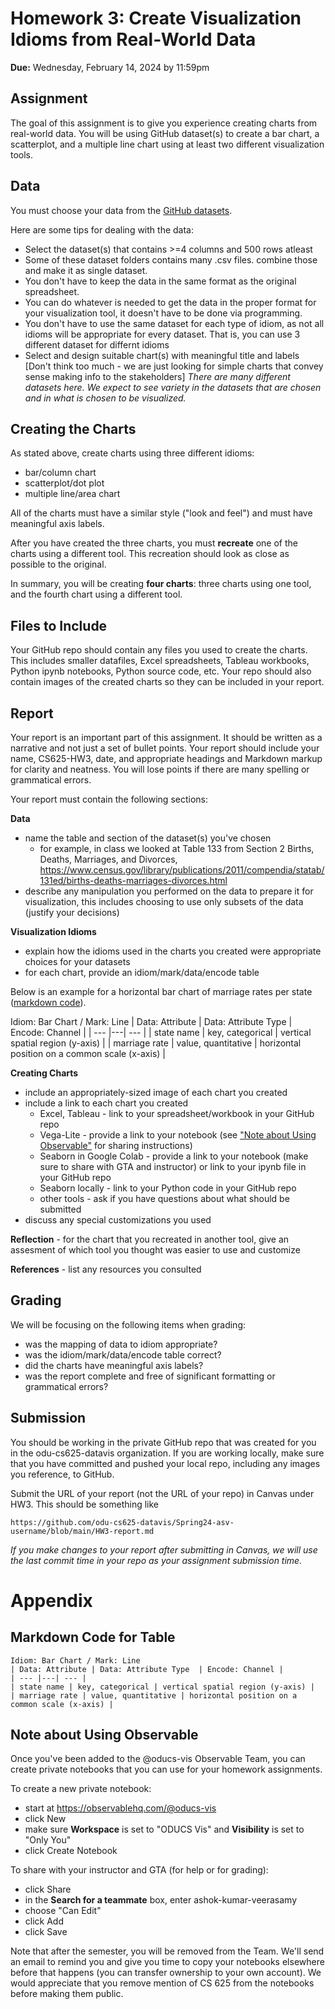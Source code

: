 # Homework 3: Create Visualization Idioms from Real-World Data
**Due:** Wednesday, February 14, 2024 by 11:59pm  

## Assignment

The goal of this assignment is to give you experience creating charts from real-world data. You will be using GitHub dataset(s) to create a bar chart, a scatterplot, and a multiple line chart using at least two different visualization tools.

## Data

You must choose your data from the [GitHub datasets](https://github.com/MainakRepositor/Datasets).

Here are some tips for dealing with the data:

* Select the dataset(s) that contains >=4 columns and 500 rows atleast
* Some of these dataset folders contains many .csv files. combine those and make it as single dataset.  
* You don't have to keep the data in the same format as the original spreadsheet.
* You can do whatever is needed to get the data in the proper format for your visualization tool, it doesn't have to be done via programming.
* You don't have to use the same dataset for each type of idiom, as not all idioms will be appropriate for every dataset. That is, you can use 3 different dataset 
for differnt idioms
* Select and design suitable chart(s) with meaningful title and labels [Don't think too much - we are just looking for simple charts that convey sense making info to the stakeholders] 
*There are many different datasets here. We expect to see variety in the datasets that are chosen and in what is chosen to be visualized.*

## Creating the Charts

As stated above, create charts using three different idioms:

* bar/column chart
* scatterplot/dot plot
* multiple line/area chart

All of the charts must have a similar style ("look and feel") and must have meaningful axis labels.

After you have created the three charts, you must **recreate** one of the charts using a different tool. This recreation should look as close as possible to the original.

In summary, you will be creating **four charts**: three charts using one tool, and the fourth chart using a different tool.

## Files to Include

Your GitHub repo should contain any files you used to create the charts. This includes smaller datafiles, Excel spreadsheets, Tableau workbooks, Python ipynb notebooks, Python source code, etc. Your repo should also contain images of the created charts so they can be included in your report.

## Report

Your report is an important part of this assignment. It should be written as a narrative and not just a set of bullet points.  Your report should include your name, CS625-HW3, date, and appropriate headings and Markdown markup for clarity and neatness. You will lose points if there are many spelling or grammatical errors. 

Your report must contain the following sections:

**Data**

* name the table and section of the dataset(s) you've chosen
   * for example, in class we looked at Table 133 from Section 2 Births, Deaths, Marriages, and Divorces, <https://www.census.gov/library/publications/2011/compendia/statab/131ed/births-deaths-marriages-divorces.html>
* describe any manipulation you performed on the data to prepare it for visualization, this includes choosing to use only subsets of the data (justify your decisions)

**Visualization Idioms**

* explain how the idioms used in the charts you created were appropriate choices for your datasets
* for each chart, provide an idiom/mark/data/encode table

Below is an example for a horizontal bar chart of marriage rates per state ([markdown code](#markdown-code-for-table)).  

Idiom: Bar Chart / Mark: Line
| Data: Attribute | Data: Attribute Type  | Encode: Channel | 
| --- |---| --- |
| state name | key, categorical | vertical spatial region (y-axis) |
| marriage rate | value, quantitative | horizontal position on a common scale (x-axis) |

**Creating Charts**

* include an appropriately-sized image of each chart you created
* include a link to each chart you created
    * Excel, Tableau - link to your spreadsheet/workbook in your GitHub repo
    * Vega-Lite - provide a link to your notebook (see ["Note about Using Observable"](#note-about-using-observable) for sharing instructions)
    * Seaborn in Google Colab - provide a link to your notebook (make sure to share with GTA and instructor) or link to your ipynb file in your GitHub repo
    * Seaborn locally - link to your Python code in your GitHub repo
    * other tools - ask if you have questions about what should be submitted
* discuss any special customizations you used

**Reflection** - for the chart that you recreated in another tool, give an assesment of which tool you thought was easier to use and customize

**References** - list any resources you consulted

## Grading

We will be focusing on the following items when grading:

* was the mapping of data to idiom appropriate?
* was the idiom/mark/data/encode table correct?
* did the charts have meaningful axis labels?
* was the report complete and free of significant formatting or grammatical errors?

## Submission

You should be working in the private GitHub repo that was created for you in the odu-cs625-datavis organization. If you are working locally, make sure that you have committed and pushed your local repo, including any images you reference, to GitHub.

Submit the URL of your report (not the URL of your repo) in Canvas under HW3. This should be something like

`https://github.com/odu-cs625-datavis/Spring24-asv-username/blob/main/HW3-report.md` 

*If you make changes to your report after submitting in Canvas, we will use the last commit time in your repo as your assignment submission time.*

# Appendix

## Markdown Code for Table

```
Idiom: Bar Chart / Mark: Line
| Data: Attribute | Data: Attribute Type  | Encode: Channel | 
| --- |---| --- |
| state name | key, categorical | vertical spatial region (y-axis) |
| marriage rate | value, quantitative | horizontal position on a common scale (x-axis) |
```

## Note about Using Observable

Once you've been added to the @oducs-vis Observable Team, you can create private notebooks that you can use for your homework assignments.

To create a new private notebook:

* start at https://observablehq.com/@oducs-vis
* click New
* make sure **Workspace** is set to "ODUCS Vis" and **Visibility** is set to "Only You"
* click Create Notebook

To share with your instructor and GTA (for help or for grading):

* click Share
* in the **Search for a teammate** box, enter ashok-kumar-veerasamy
* choose "Can Edit"
* click Add
* click Save

Note that after the semester, you will be removed from the Team. We'll send an email to remind you and give you time to copy your notebooks elsewhere before that happens (you can transfer ownership to your own account). We would appreciate that you remove mention of CS 625 from the notebooks before making them public.
